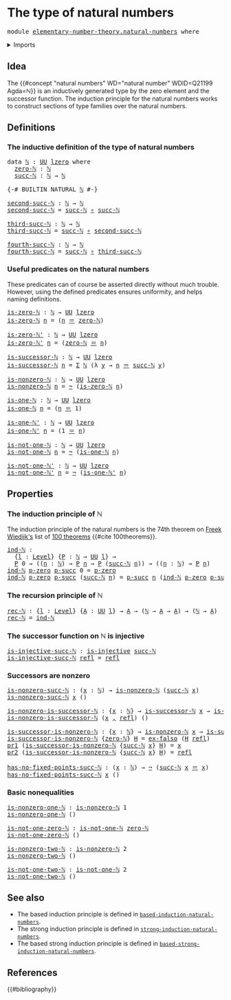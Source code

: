 # The type of natural numbers

<pre class="Agda"><a id="40" class="Keyword">module</a> <a id="47" href="elementary-number-theory.natural-numbers.html" class="Module">elementary-number-theory.natural-numbers</a> <a id="88" class="Keyword">where</a>
</pre>
<details><summary>Imports</summary>

<pre class="Agda"><a id="144" class="Keyword">open</a> <a id="149" class="Keyword">import</a> <a id="156" href="foundation.dependent-pair-types.html" class="Module">foundation.dependent-pair-types</a>
<a id="188" class="Keyword">open</a> <a id="193" class="Keyword">import</a> <a id="200" href="foundation.universe-levels.html" class="Module">foundation.universe-levels</a>

<a id="228" class="Keyword">open</a> <a id="233" class="Keyword">import</a> <a id="240" href="foundation-core.empty-types.html" class="Module">foundation-core.empty-types</a>
<a id="268" class="Keyword">open</a> <a id="273" class="Keyword">import</a> <a id="280" href="foundation-core.function-types.html" class="Module">foundation-core.function-types</a>
<a id="311" class="Keyword">open</a> <a id="316" class="Keyword">import</a> <a id="323" href="foundation-core.identity-types.html" class="Module">foundation-core.identity-types</a>
<a id="354" class="Keyword">open</a> <a id="359" class="Keyword">import</a> <a id="366" href="foundation-core.injective-maps.html" class="Module">foundation-core.injective-maps</a>
<a id="397" class="Keyword">open</a> <a id="402" class="Keyword">import</a> <a id="409" href="foundation-core.negation.html" class="Module">foundation-core.negation</a>
</pre>
</details>

## Idea

The {{#concept "natural numbers" WD="natural number" WDID=Q21199 Agda=ℕ}} is an
inductively generated type by the zero element and the successor function. The
induction principle for the natural numbers works to construct sections of type
families over the natural numbers.

## Definitions

### The inductive definition of the type of natural numbers

<pre class="Agda"><a id="820" class="Keyword">data</a> <a id="ℕ"></a><a id="825" href="elementary-number-theory.natural-numbers.html#825" class="Datatype">ℕ</a> <a id="827" class="Symbol">:</a> <a id="829" href="Agda.Primitive.html#388" class="Primitive">UU</a> <a id="832" href="Agda.Primitive.html#915" class="Primitive">lzero</a> <a id="838" class="Keyword">where</a>
  <a id="ℕ.zero-ℕ"></a><a id="846" href="elementary-number-theory.natural-numbers.html#846" class="InductiveConstructor">zero-ℕ</a> <a id="853" class="Symbol">:</a> <a id="855" href="elementary-number-theory.natural-numbers.html#825" class="Datatype">ℕ</a>
  <a id="ℕ.succ-ℕ"></a><a id="859" href="elementary-number-theory.natural-numbers.html#859" class="InductiveConstructor">succ-ℕ</a> <a id="866" class="Symbol">:</a> <a id="868" href="elementary-number-theory.natural-numbers.html#825" class="Datatype">ℕ</a> <a id="870" class="Symbol">→</a> <a id="872" href="elementary-number-theory.natural-numbers.html#825" class="Datatype">ℕ</a>

<a id="875" class="Symbol">{-#</a> <a id="879" class="Keyword">BUILTIN</a> <a id="887" class="Keyword">NATURAL</a> <a id="895" href="elementary-number-theory.natural-numbers.html#825" class="Datatype">ℕ</a> <a id="897" class="Symbol">#-}</a>

<a id="second-succ-ℕ"></a><a id="902" href="elementary-number-theory.natural-numbers.html#902" class="Function">second-succ-ℕ</a> <a id="916" class="Symbol">:</a> <a id="918" href="elementary-number-theory.natural-numbers.html#825" class="Datatype">ℕ</a> <a id="920" class="Symbol">→</a> <a id="922" href="elementary-number-theory.natural-numbers.html#825" class="Datatype">ℕ</a>
<a id="924" href="elementary-number-theory.natural-numbers.html#902" class="Function">second-succ-ℕ</a> <a id="938" class="Symbol">=</a> <a id="940" href="elementary-number-theory.natural-numbers.html#859" class="InductiveConstructor">succ-ℕ</a> <a id="947" href="foundation-core.function-types.html#455" class="Function Operator">∘</a> <a id="949" href="elementary-number-theory.natural-numbers.html#859" class="InductiveConstructor">succ-ℕ</a>

<a id="third-succ-ℕ"></a><a id="957" href="elementary-number-theory.natural-numbers.html#957" class="Function">third-succ-ℕ</a> <a id="970" class="Symbol">:</a> <a id="972" href="elementary-number-theory.natural-numbers.html#825" class="Datatype">ℕ</a> <a id="974" class="Symbol">→</a> <a id="976" href="elementary-number-theory.natural-numbers.html#825" class="Datatype">ℕ</a>
<a id="978" href="elementary-number-theory.natural-numbers.html#957" class="Function">third-succ-ℕ</a> <a id="991" class="Symbol">=</a> <a id="993" href="elementary-number-theory.natural-numbers.html#859" class="InductiveConstructor">succ-ℕ</a> <a id="1000" href="foundation-core.function-types.html#455" class="Function Operator">∘</a> <a id="1002" href="elementary-number-theory.natural-numbers.html#902" class="Function">second-succ-ℕ</a>

<a id="fourth-succ-ℕ"></a><a id="1017" href="elementary-number-theory.natural-numbers.html#1017" class="Function">fourth-succ-ℕ</a> <a id="1031" class="Symbol">:</a> <a id="1033" href="elementary-number-theory.natural-numbers.html#825" class="Datatype">ℕ</a> <a id="1035" class="Symbol">→</a> <a id="1037" href="elementary-number-theory.natural-numbers.html#825" class="Datatype">ℕ</a>
<a id="1039" href="elementary-number-theory.natural-numbers.html#1017" class="Function">fourth-succ-ℕ</a> <a id="1053" class="Symbol">=</a> <a id="1055" href="elementary-number-theory.natural-numbers.html#859" class="InductiveConstructor">succ-ℕ</a> <a id="1062" href="foundation-core.function-types.html#455" class="Function Operator">∘</a> <a id="1064" href="elementary-number-theory.natural-numbers.html#957" class="Function">third-succ-ℕ</a>
</pre>
### Useful predicates on the natural numbers

These predicates can of course be asserted directly without much trouble.
However, using the defined predicates ensures uniformity, and helps naming
definitions.

<pre class="Agda"><a id="is-zero-ℕ"></a><a id="1299" href="elementary-number-theory.natural-numbers.html#1299" class="Function">is-zero-ℕ</a> <a id="1309" class="Symbol">:</a> <a id="1311" href="elementary-number-theory.natural-numbers.html#825" class="Datatype">ℕ</a> <a id="1313" class="Symbol">→</a> <a id="1315" href="Agda.Primitive.html#388" class="Primitive">UU</a> <a id="1318" href="Agda.Primitive.html#915" class="Primitive">lzero</a>
<a id="1324" href="elementary-number-theory.natural-numbers.html#1299" class="Function">is-zero-ℕ</a> <a id="1334" href="elementary-number-theory.natural-numbers.html#1334" class="Bound">n</a> <a id="1336" class="Symbol">=</a> <a id="1338" class="Symbol">(</a><a id="1339" href="elementary-number-theory.natural-numbers.html#1334" class="Bound">n</a> <a id="1341" href="foundation-core.identity-types.html#2713" class="Function Operator">＝</a> <a id="1343" href="elementary-number-theory.natural-numbers.html#846" class="InductiveConstructor">zero-ℕ</a><a id="1349" class="Symbol">)</a>

<a id="is-zero-ℕ&#39;"></a><a id="1352" href="elementary-number-theory.natural-numbers.html#1352" class="Function">is-zero-ℕ&#39;</a> <a id="1363" class="Symbol">:</a> <a id="1365" href="elementary-number-theory.natural-numbers.html#825" class="Datatype">ℕ</a> <a id="1367" class="Symbol">→</a> <a id="1369" href="Agda.Primitive.html#388" class="Primitive">UU</a> <a id="1372" href="Agda.Primitive.html#915" class="Primitive">lzero</a>
<a id="1378" href="elementary-number-theory.natural-numbers.html#1352" class="Function">is-zero-ℕ&#39;</a> <a id="1389" href="elementary-number-theory.natural-numbers.html#1389" class="Bound">n</a> <a id="1391" class="Symbol">=</a> <a id="1393" class="Symbol">(</a><a id="1394" href="elementary-number-theory.natural-numbers.html#846" class="InductiveConstructor">zero-ℕ</a> <a id="1401" href="foundation-core.identity-types.html#2713" class="Function Operator">＝</a> <a id="1403" href="elementary-number-theory.natural-numbers.html#1389" class="Bound">n</a><a id="1404" class="Symbol">)</a>

<a id="is-successor-ℕ"></a><a id="1407" href="elementary-number-theory.natural-numbers.html#1407" class="Function">is-successor-ℕ</a> <a id="1422" class="Symbol">:</a> <a id="1424" href="elementary-number-theory.natural-numbers.html#825" class="Datatype">ℕ</a> <a id="1426" class="Symbol">→</a> <a id="1428" href="Agda.Primitive.html#388" class="Primitive">UU</a> <a id="1431" href="Agda.Primitive.html#915" class="Primitive">lzero</a>
<a id="1437" href="elementary-number-theory.natural-numbers.html#1407" class="Function">is-successor-ℕ</a> <a id="1452" href="elementary-number-theory.natural-numbers.html#1452" class="Bound">n</a> <a id="1454" class="Symbol">=</a> <a id="1456" href="foundation.dependent-pair-types.html#583" class="Record">Σ</a> <a id="1458" href="elementary-number-theory.natural-numbers.html#825" class="Datatype">ℕ</a> <a id="1460" class="Symbol">(λ</a> <a id="1463" href="elementary-number-theory.natural-numbers.html#1463" class="Bound">y</a> <a id="1465" class="Symbol">→</a> <a id="1467" href="elementary-number-theory.natural-numbers.html#1452" class="Bound">n</a> <a id="1469" href="foundation-core.identity-types.html#2713" class="Function Operator">＝</a> <a id="1471" href="elementary-number-theory.natural-numbers.html#859" class="InductiveConstructor">succ-ℕ</a> <a id="1478" href="elementary-number-theory.natural-numbers.html#1463" class="Bound">y</a><a id="1479" class="Symbol">)</a>

<a id="is-nonzero-ℕ"></a><a id="1482" href="elementary-number-theory.natural-numbers.html#1482" class="Function">is-nonzero-ℕ</a> <a id="1495" class="Symbol">:</a> <a id="1497" href="elementary-number-theory.natural-numbers.html#825" class="Datatype">ℕ</a> <a id="1499" class="Symbol">→</a> <a id="1501" href="Agda.Primitive.html#388" class="Primitive">UU</a> <a id="1504" href="Agda.Primitive.html#915" class="Primitive">lzero</a>
<a id="1510" href="elementary-number-theory.natural-numbers.html#1482" class="Function">is-nonzero-ℕ</a> <a id="1523" href="elementary-number-theory.natural-numbers.html#1523" class="Bound">n</a> <a id="1525" class="Symbol">=</a> <a id="1527" href="foundation-core.negation.html#595" class="Function Operator">¬</a> <a id="1529" class="Symbol">(</a><a id="1530" href="elementary-number-theory.natural-numbers.html#1299" class="Function">is-zero-ℕ</a> <a id="1540" href="elementary-number-theory.natural-numbers.html#1523" class="Bound">n</a><a id="1541" class="Symbol">)</a>

<a id="is-one-ℕ"></a><a id="1544" href="elementary-number-theory.natural-numbers.html#1544" class="Function">is-one-ℕ</a> <a id="1553" class="Symbol">:</a> <a id="1555" href="elementary-number-theory.natural-numbers.html#825" class="Datatype">ℕ</a> <a id="1557" class="Symbol">→</a> <a id="1559" href="Agda.Primitive.html#388" class="Primitive">UU</a> <a id="1562" href="Agda.Primitive.html#915" class="Primitive">lzero</a>
<a id="1568" href="elementary-number-theory.natural-numbers.html#1544" class="Function">is-one-ℕ</a> <a id="1577" href="elementary-number-theory.natural-numbers.html#1577" class="Bound">n</a> <a id="1579" class="Symbol">=</a> <a id="1581" class="Symbol">(</a><a id="1582" href="elementary-number-theory.natural-numbers.html#1577" class="Bound">n</a> <a id="1584" href="foundation-core.identity-types.html#2713" class="Function Operator">＝</a> <a id="1586" class="Number">1</a><a id="1587" class="Symbol">)</a>

<a id="is-one-ℕ&#39;"></a><a id="1590" href="elementary-number-theory.natural-numbers.html#1590" class="Function">is-one-ℕ&#39;</a> <a id="1600" class="Symbol">:</a> <a id="1602" href="elementary-number-theory.natural-numbers.html#825" class="Datatype">ℕ</a> <a id="1604" class="Symbol">→</a> <a id="1606" href="Agda.Primitive.html#388" class="Primitive">UU</a> <a id="1609" href="Agda.Primitive.html#915" class="Primitive">lzero</a>
<a id="1615" href="elementary-number-theory.natural-numbers.html#1590" class="Function">is-one-ℕ&#39;</a> <a id="1625" href="elementary-number-theory.natural-numbers.html#1625" class="Bound">n</a> <a id="1627" class="Symbol">=</a> <a id="1629" class="Symbol">(</a><a id="1630" class="Number">1</a> <a id="1632" href="foundation-core.identity-types.html#2713" class="Function Operator">＝</a> <a id="1634" href="elementary-number-theory.natural-numbers.html#1625" class="Bound">n</a><a id="1635" class="Symbol">)</a>

<a id="is-not-one-ℕ"></a><a id="1638" href="elementary-number-theory.natural-numbers.html#1638" class="Function">is-not-one-ℕ</a> <a id="1651" class="Symbol">:</a> <a id="1653" href="elementary-number-theory.natural-numbers.html#825" class="Datatype">ℕ</a> <a id="1655" class="Symbol">→</a> <a id="1657" href="Agda.Primitive.html#388" class="Primitive">UU</a> <a id="1660" href="Agda.Primitive.html#915" class="Primitive">lzero</a>
<a id="1666" href="elementary-number-theory.natural-numbers.html#1638" class="Function">is-not-one-ℕ</a> <a id="1679" href="elementary-number-theory.natural-numbers.html#1679" class="Bound">n</a> <a id="1681" class="Symbol">=</a> <a id="1683" href="foundation-core.negation.html#595" class="Function Operator">¬</a> <a id="1685" class="Symbol">(</a><a id="1686" href="elementary-number-theory.natural-numbers.html#1544" class="Function">is-one-ℕ</a> <a id="1695" href="elementary-number-theory.natural-numbers.html#1679" class="Bound">n</a><a id="1696" class="Symbol">)</a>

<a id="is-not-one-ℕ&#39;"></a><a id="1699" href="elementary-number-theory.natural-numbers.html#1699" class="Function">is-not-one-ℕ&#39;</a> <a id="1713" class="Symbol">:</a> <a id="1715" href="elementary-number-theory.natural-numbers.html#825" class="Datatype">ℕ</a> <a id="1717" class="Symbol">→</a> <a id="1719" href="Agda.Primitive.html#388" class="Primitive">UU</a> <a id="1722" href="Agda.Primitive.html#915" class="Primitive">lzero</a>
<a id="1728" href="elementary-number-theory.natural-numbers.html#1699" class="Function">is-not-one-ℕ&#39;</a> <a id="1742" href="elementary-number-theory.natural-numbers.html#1742" class="Bound">n</a> <a id="1744" class="Symbol">=</a> <a id="1746" href="foundation-core.negation.html#595" class="Function Operator">¬</a> <a id="1748" class="Symbol">(</a><a id="1749" href="elementary-number-theory.natural-numbers.html#1590" class="Function">is-one-ℕ&#39;</a> <a id="1759" href="elementary-number-theory.natural-numbers.html#1742" class="Bound">n</a><a id="1760" class="Symbol">)</a>
</pre>
## Properties

### The induction principle of ℕ

The induction principle of the natural numbers is the 74th theorem on
[Freek Wiedijk's](http://www.cs.ru.nl/F.Wiedijk/) list of
[100 theorems](literature.100-theorems.md) {{#cite 100theorems}}.

<pre class="Agda"><a id="ind-ℕ"></a><a id="2019" href="elementary-number-theory.natural-numbers.html#2019" class="Function">ind-ℕ</a> <a id="2025" class="Symbol">:</a>
  <a id="2029" class="Symbol">{</a><a id="2030" href="elementary-number-theory.natural-numbers.html#2030" class="Bound">l</a> <a id="2032" class="Symbol">:</a> <a id="2034" href="Agda.Primitive.html#742" class="Postulate">Level</a><a id="2039" class="Symbol">}</a> <a id="2041" class="Symbol">{</a><a id="2042" href="elementary-number-theory.natural-numbers.html#2042" class="Bound">P</a> <a id="2044" class="Symbol">:</a> <a id="2046" href="elementary-number-theory.natural-numbers.html#825" class="Datatype">ℕ</a> <a id="2048" class="Symbol">→</a> <a id="2050" href="Agda.Primitive.html#388" class="Primitive">UU</a> <a id="2053" href="elementary-number-theory.natural-numbers.html#2030" class="Bound">l</a><a id="2054" class="Symbol">}</a> <a id="2056" class="Symbol">→</a>
  <a id="2060" href="elementary-number-theory.natural-numbers.html#2042" class="Bound">P</a> <a id="2062" class="Number">0</a> <a id="2064" class="Symbol">→</a> <a id="2066" class="Symbol">((</a><a id="2068" href="elementary-number-theory.natural-numbers.html#2068" class="Bound">n</a> <a id="2070" class="Symbol">:</a> <a id="2072" href="elementary-number-theory.natural-numbers.html#825" class="Datatype">ℕ</a><a id="2073" class="Symbol">)</a> <a id="2075" class="Symbol">→</a> <a id="2077" href="elementary-number-theory.natural-numbers.html#2042" class="Bound">P</a> <a id="2079" href="elementary-number-theory.natural-numbers.html#2068" class="Bound">n</a> <a id="2081" class="Symbol">→</a> <a id="2083" href="elementary-number-theory.natural-numbers.html#2042" class="Bound">P</a> <a id="2085" class="Symbol">(</a><a id="2086" href="elementary-number-theory.natural-numbers.html#859" class="InductiveConstructor">succ-ℕ</a> <a id="2093" href="elementary-number-theory.natural-numbers.html#2068" class="Bound">n</a><a id="2094" class="Symbol">))</a> <a id="2097" class="Symbol">→</a> <a id="2099" class="Symbol">((</a><a id="2101" href="elementary-number-theory.natural-numbers.html#2101" class="Bound">n</a> <a id="2103" class="Symbol">:</a> <a id="2105" href="elementary-number-theory.natural-numbers.html#825" class="Datatype">ℕ</a><a id="2106" class="Symbol">)</a> <a id="2108" class="Symbol">→</a> <a id="2110" href="elementary-number-theory.natural-numbers.html#2042" class="Bound">P</a> <a id="2112" href="elementary-number-theory.natural-numbers.html#2101" class="Bound">n</a><a id="2113" class="Symbol">)</a>
<a id="2115" href="elementary-number-theory.natural-numbers.html#2019" class="Function">ind-ℕ</a> <a id="2121" href="elementary-number-theory.natural-numbers.html#2121" class="Bound">p-zero</a> <a id="2128" href="elementary-number-theory.natural-numbers.html#2128" class="Bound">p-succ</a> <a id="2135" class="Number">0</a> <a id="2137" class="Symbol">=</a> <a id="2139" href="elementary-number-theory.natural-numbers.html#2121" class="Bound">p-zero</a>
<a id="2146" href="elementary-number-theory.natural-numbers.html#2019" class="Function">ind-ℕ</a> <a id="2152" href="elementary-number-theory.natural-numbers.html#2152" class="Bound">p-zero</a> <a id="2159" href="elementary-number-theory.natural-numbers.html#2159" class="Bound">p-succ</a> <a id="2166" class="Symbol">(</a><a id="2167" href="elementary-number-theory.natural-numbers.html#859" class="InductiveConstructor">succ-ℕ</a> <a id="2174" href="elementary-number-theory.natural-numbers.html#2174" class="Bound">n</a><a id="2175" class="Symbol">)</a> <a id="2177" class="Symbol">=</a> <a id="2179" href="elementary-number-theory.natural-numbers.html#2159" class="Bound">p-succ</a> <a id="2186" href="elementary-number-theory.natural-numbers.html#2174" class="Bound">n</a> <a id="2188" class="Symbol">(</a><a id="2189" href="elementary-number-theory.natural-numbers.html#2019" class="Function">ind-ℕ</a> <a id="2195" href="elementary-number-theory.natural-numbers.html#2152" class="Bound">p-zero</a> <a id="2202" href="elementary-number-theory.natural-numbers.html#2159" class="Bound">p-succ</a> <a id="2209" href="elementary-number-theory.natural-numbers.html#2174" class="Bound">n</a><a id="2210" class="Symbol">)</a>
</pre>
### The recursion principle of ℕ

<pre class="Agda"><a id="rec-ℕ"></a><a id="2259" href="elementary-number-theory.natural-numbers.html#2259" class="Function">rec-ℕ</a> <a id="2265" class="Symbol">:</a> <a id="2267" class="Symbol">{</a><a id="2268" href="elementary-number-theory.natural-numbers.html#2268" class="Bound">l</a> <a id="2270" class="Symbol">:</a> <a id="2272" href="Agda.Primitive.html#742" class="Postulate">Level</a><a id="2277" class="Symbol">}</a> <a id="2279" class="Symbol">{</a><a id="2280" href="elementary-number-theory.natural-numbers.html#2280" class="Bound">A</a> <a id="2282" class="Symbol">:</a> <a id="2284" href="Agda.Primitive.html#388" class="Primitive">UU</a> <a id="2287" href="elementary-number-theory.natural-numbers.html#2268" class="Bound">l</a><a id="2288" class="Symbol">}</a> <a id="2290" class="Symbol">→</a> <a id="2292" href="elementary-number-theory.natural-numbers.html#2280" class="Bound">A</a> <a id="2294" class="Symbol">→</a> <a id="2296" class="Symbol">(</a><a id="2297" href="elementary-number-theory.natural-numbers.html#825" class="Datatype">ℕ</a> <a id="2299" class="Symbol">→</a> <a id="2301" href="elementary-number-theory.natural-numbers.html#2280" class="Bound">A</a> <a id="2303" class="Symbol">→</a> <a id="2305" href="elementary-number-theory.natural-numbers.html#2280" class="Bound">A</a><a id="2306" class="Symbol">)</a> <a id="2308" class="Symbol">→</a> <a id="2310" class="Symbol">(</a><a id="2311" href="elementary-number-theory.natural-numbers.html#825" class="Datatype">ℕ</a> <a id="2313" class="Symbol">→</a> <a id="2315" href="elementary-number-theory.natural-numbers.html#2280" class="Bound">A</a><a id="2316" class="Symbol">)</a>
<a id="2318" href="elementary-number-theory.natural-numbers.html#2259" class="Function">rec-ℕ</a> <a id="2324" class="Symbol">=</a> <a id="2326" href="elementary-number-theory.natural-numbers.html#2019" class="Function">ind-ℕ</a>
</pre>
### The successor function on ℕ is injective

<pre class="Agda"><a id="is-injective-succ-ℕ"></a><a id="2391" href="elementary-number-theory.natural-numbers.html#2391" class="Function">is-injective-succ-ℕ</a> <a id="2411" class="Symbol">:</a> <a id="2413" href="foundation-core.injective-maps.html#990" class="Function">is-injective</a> <a id="2426" href="elementary-number-theory.natural-numbers.html#859" class="InductiveConstructor">succ-ℕ</a>
<a id="2433" href="elementary-number-theory.natural-numbers.html#2391" class="Function">is-injective-succ-ℕ</a> <a id="2453" href="foundation-core.identity-types.html#2682" class="InductiveConstructor">refl</a> <a id="2458" class="Symbol">=</a> <a id="2460" href="foundation-core.identity-types.html#2682" class="InductiveConstructor">refl</a>
</pre>
### Successors are nonzero

<pre class="Agda"><a id="is-nonzero-succ-ℕ"></a><a id="2506" href="elementary-number-theory.natural-numbers.html#2506" class="Function">is-nonzero-succ-ℕ</a> <a id="2524" class="Symbol">:</a> <a id="2526" class="Symbol">(</a><a id="2527" href="elementary-number-theory.natural-numbers.html#2527" class="Bound">x</a> <a id="2529" class="Symbol">:</a> <a id="2531" href="elementary-number-theory.natural-numbers.html#825" class="Datatype">ℕ</a><a id="2532" class="Symbol">)</a> <a id="2534" class="Symbol">→</a> <a id="2536" href="elementary-number-theory.natural-numbers.html#1482" class="Function">is-nonzero-ℕ</a> <a id="2549" class="Symbol">(</a><a id="2550" href="elementary-number-theory.natural-numbers.html#859" class="InductiveConstructor">succ-ℕ</a> <a id="2557" href="elementary-number-theory.natural-numbers.html#2527" class="Bound">x</a><a id="2558" class="Symbol">)</a>
<a id="2560" href="elementary-number-theory.natural-numbers.html#2506" class="Function">is-nonzero-succ-ℕ</a> <a id="2578" href="elementary-number-theory.natural-numbers.html#2578" class="Bound">x</a> <a id="2580" class="Symbol">()</a>

<a id="is-nonzero-is-successor-ℕ"></a><a id="2584" href="elementary-number-theory.natural-numbers.html#2584" class="Function">is-nonzero-is-successor-ℕ</a> <a id="2610" class="Symbol">:</a> <a id="2612" class="Symbol">{</a><a id="2613" href="elementary-number-theory.natural-numbers.html#2613" class="Bound">x</a> <a id="2615" class="Symbol">:</a> <a id="2617" href="elementary-number-theory.natural-numbers.html#825" class="Datatype">ℕ</a><a id="2618" class="Symbol">}</a> <a id="2620" class="Symbol">→</a> <a id="2622" href="elementary-number-theory.natural-numbers.html#1407" class="Function">is-successor-ℕ</a> <a id="2637" href="elementary-number-theory.natural-numbers.html#2613" class="Bound">x</a> <a id="2639" class="Symbol">→</a> <a id="2641" href="elementary-number-theory.natural-numbers.html#1482" class="Function">is-nonzero-ℕ</a> <a id="2654" href="elementary-number-theory.natural-numbers.html#2613" class="Bound">x</a>
<a id="2656" href="elementary-number-theory.natural-numbers.html#2584" class="Function">is-nonzero-is-successor-ℕ</a> <a id="2682" class="Symbol">(</a><a id="2683" href="elementary-number-theory.natural-numbers.html#2683" class="Bound">x</a> <a id="2685" href="foundation.dependent-pair-types.html#787" class="InductiveConstructor Operator">,</a> <a id="2687" href="foundation-core.identity-types.html#2682" class="InductiveConstructor">refl</a><a id="2691" class="Symbol">)</a> <a id="2693" class="Symbol">()</a>

<a id="is-successor-is-nonzero-ℕ"></a><a id="2697" href="elementary-number-theory.natural-numbers.html#2697" class="Function">is-successor-is-nonzero-ℕ</a> <a id="2723" class="Symbol">:</a> <a id="2725" class="Symbol">{</a><a id="2726" href="elementary-number-theory.natural-numbers.html#2726" class="Bound">x</a> <a id="2728" class="Symbol">:</a> <a id="2730" href="elementary-number-theory.natural-numbers.html#825" class="Datatype">ℕ</a><a id="2731" class="Symbol">}</a> <a id="2733" class="Symbol">→</a> <a id="2735" href="elementary-number-theory.natural-numbers.html#1482" class="Function">is-nonzero-ℕ</a> <a id="2748" href="elementary-number-theory.natural-numbers.html#2726" class="Bound">x</a> <a id="2750" class="Symbol">→</a> <a id="2752" href="elementary-number-theory.natural-numbers.html#1407" class="Function">is-successor-ℕ</a> <a id="2767" href="elementary-number-theory.natural-numbers.html#2726" class="Bound">x</a>
<a id="2769" href="elementary-number-theory.natural-numbers.html#2697" class="Function">is-successor-is-nonzero-ℕ</a> <a id="2795" class="Symbol">{</a><a id="2796" href="elementary-number-theory.natural-numbers.html#846" class="InductiveConstructor">zero-ℕ</a><a id="2802" class="Symbol">}</a> <a id="2804" href="elementary-number-theory.natural-numbers.html#2804" class="Bound">H</a> <a id="2806" class="Symbol">=</a> <a id="2808" href="foundation-core.empty-types.html#904" class="Function">ex-falso</a> <a id="2817" class="Symbol">(</a><a id="2818" href="elementary-number-theory.natural-numbers.html#2804" class="Bound">H</a> <a id="2820" href="foundation-core.identity-types.html#2682" class="InductiveConstructor">refl</a><a id="2824" class="Symbol">)</a>
<a id="2826" href="foundation.dependent-pair-types.html#681" class="Field">pr1</a> <a id="2830" class="Symbol">(</a><a id="2831" href="elementary-number-theory.natural-numbers.html#2697" class="Function">is-successor-is-nonzero-ℕ</a> <a id="2857" class="Symbol">{</a><a id="2858" href="elementary-number-theory.natural-numbers.html#859" class="InductiveConstructor">succ-ℕ</a> <a id="2865" href="elementary-number-theory.natural-numbers.html#2865" class="Bound">x</a><a id="2866" class="Symbol">}</a> <a id="2868" href="elementary-number-theory.natural-numbers.html#2868" class="Bound">H</a><a id="2869" class="Symbol">)</a> <a id="2871" class="Symbol">=</a> <a id="2873" href="elementary-number-theory.natural-numbers.html#2865" class="Bound">x</a>
<a id="2875" href="foundation.dependent-pair-types.html#693" class="Field">pr2</a> <a id="2879" class="Symbol">(</a><a id="2880" href="elementary-number-theory.natural-numbers.html#2697" class="Function">is-successor-is-nonzero-ℕ</a> <a id="2906" class="Symbol">{</a><a id="2907" href="elementary-number-theory.natural-numbers.html#859" class="InductiveConstructor">succ-ℕ</a> <a id="2914" href="elementary-number-theory.natural-numbers.html#2914" class="Bound">x</a><a id="2915" class="Symbol">}</a> <a id="2917" href="elementary-number-theory.natural-numbers.html#2917" class="Bound">H</a><a id="2918" class="Symbol">)</a> <a id="2920" class="Symbol">=</a> <a id="2922" href="foundation-core.identity-types.html#2682" class="InductiveConstructor">refl</a>

<a id="has-no-fixed-points-succ-ℕ"></a><a id="2928" href="elementary-number-theory.natural-numbers.html#2928" class="Function">has-no-fixed-points-succ-ℕ</a> <a id="2955" class="Symbol">:</a> <a id="2957" class="Symbol">(</a><a id="2958" href="elementary-number-theory.natural-numbers.html#2958" class="Bound">x</a> <a id="2960" class="Symbol">:</a> <a id="2962" href="elementary-number-theory.natural-numbers.html#825" class="Datatype">ℕ</a><a id="2963" class="Symbol">)</a> <a id="2965" class="Symbol">→</a> <a id="2967" href="foundation-core.negation.html#595" class="Function Operator">¬</a> <a id="2969" class="Symbol">(</a><a id="2970" href="elementary-number-theory.natural-numbers.html#859" class="InductiveConstructor">succ-ℕ</a> <a id="2977" href="elementary-number-theory.natural-numbers.html#2958" class="Bound">x</a> <a id="2979" href="foundation-core.identity-types.html#2713" class="Function Operator">＝</a> <a id="2981" href="elementary-number-theory.natural-numbers.html#2958" class="Bound">x</a><a id="2982" class="Symbol">)</a>
<a id="2984" href="elementary-number-theory.natural-numbers.html#2928" class="Function">has-no-fixed-points-succ-ℕ</a> <a id="3011" href="elementary-number-theory.natural-numbers.html#3011" class="Bound">x</a> <a id="3013" class="Symbol">()</a>
</pre>
### Basic nonequalities

<pre class="Agda"><a id="is-nonzero-one-ℕ"></a><a id="3054" href="elementary-number-theory.natural-numbers.html#3054" class="Function">is-nonzero-one-ℕ</a> <a id="3071" class="Symbol">:</a> <a id="3073" href="elementary-number-theory.natural-numbers.html#1482" class="Function">is-nonzero-ℕ</a> <a id="3086" class="Number">1</a>
<a id="3088" href="elementary-number-theory.natural-numbers.html#3054" class="Function">is-nonzero-one-ℕ</a> <a id="3105" class="Symbol">()</a>

<a id="is-not-one-zero-ℕ"></a><a id="3109" href="elementary-number-theory.natural-numbers.html#3109" class="Function">is-not-one-zero-ℕ</a> <a id="3127" class="Symbol">:</a> <a id="3129" href="elementary-number-theory.natural-numbers.html#1638" class="Function">is-not-one-ℕ</a> <a id="3142" href="elementary-number-theory.natural-numbers.html#846" class="InductiveConstructor">zero-ℕ</a>
<a id="3149" href="elementary-number-theory.natural-numbers.html#3109" class="Function">is-not-one-zero-ℕ</a> <a id="3167" class="Symbol">()</a>

<a id="is-nonzero-two-ℕ"></a><a id="3171" href="elementary-number-theory.natural-numbers.html#3171" class="Function">is-nonzero-two-ℕ</a> <a id="3188" class="Symbol">:</a> <a id="3190" href="elementary-number-theory.natural-numbers.html#1482" class="Function">is-nonzero-ℕ</a> <a id="3203" class="Number">2</a>
<a id="3205" href="elementary-number-theory.natural-numbers.html#3171" class="Function">is-nonzero-two-ℕ</a> <a id="3222" class="Symbol">()</a>

<a id="is-not-one-two-ℕ"></a><a id="3226" href="elementary-number-theory.natural-numbers.html#3226" class="Function">is-not-one-two-ℕ</a> <a id="3243" class="Symbol">:</a> <a id="3245" href="elementary-number-theory.natural-numbers.html#1638" class="Function">is-not-one-ℕ</a> <a id="3258" class="Number">2</a>
<a id="3260" href="elementary-number-theory.natural-numbers.html#3226" class="Function">is-not-one-two-ℕ</a> <a id="3277" class="Symbol">()</a>
</pre>
## See also

- The based induction principle is defined in
  [`based-induction-natural-numbers`](elementary-number-theory.based-induction-natural-numbers.md).
- The strong induction principle is defined in
  [`strong-induction-natural-numbers`](elementary-number-theory.strong-induction-natural-numbers.md).
- The based strong induction principle is defined in
  [`based-strong-induction-natural-numbers`](elementary-number-theory.based-strong-induction-natural-numbers.md).

## References

{{#bibliography}}
